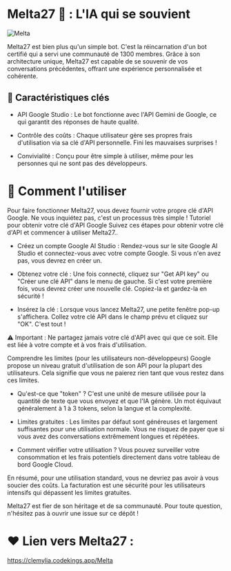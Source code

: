 # Melta27 🤖 : L'IA qui se souvient

![Melta](http://www.image-heberg.fr/files/17560314263636721881.png)

Melta27 est bien plus qu'un simple bot. C'est la réincarnation d'un bot certifié qui a servi une communauté de 1300 membres. Grâce à son architecture unique, Melta27 est capable de se souvenir de vos conversations précédentes, offrant une expérience personnalisée et cohérente.

## 🌟 Caractéristiques clés

 * API Google Studio : Le bot fonctionne avec l'API Gemini de Google, ce qui garantit des réponses de haute qualité.

 * Contrôle des coûts : Chaque utilisateur gère ses propres frais d'utilisation via sa clé d'API personnelle. Fini les mauvaises surprises !

 * Convivialité : Conçu pour être simple à utiliser, même pour les personnes qui ne sont pas des développeurs.

# 🚀 Comment l'utiliser
Pour faire fonctionner Melta27, vous devez fournir votre propre clé d'API Google. Ne vous inquiétez pas, c'est un processus très simple !
Tutoriel pour obtenir votre clé d'API Google
Suivez ces étapes pour obtenir votre clé d'API et commencer à utiliser Melta27..

 * Créez un compte Google AI Studio : Rendez-vous sur le site Google AI Studio et connectez-vous avec votre compte Google. Si vous n'en avez pas, vous devrez en créer un.

 * Obtenez votre clé : Une fois connecté, cliquez sur "Get API key" ou "Créer une clé API" dans le menu de gauche. Si c'est votre première fois, vous devrez créer une nouvelle clé. Copiez-la et gardez-la en sécurité !

 * Insérez la clé : Lorsque vous lancez Melta27, une petite fenêtre pop-up s'affichera. Collez votre clé API dans le champ prévu et cliquez sur "OK". C'est tout !

⚠️ Important : Ne partagez jamais votre clé d'API avec qui que ce soit. Elle est liée à votre compte et à vos frais d'utilisation.

Comprendre les limites (pour les utilisateurs non-développeurs)
Google propose un niveau gratuit d'utilisation de son API pour la plupart des utilisateurs. Cela signifie que vous ne paierez rien tant que vous restez dans ces limites.

 * Qu'est-ce que "token" ? C'est une unité de mesure utilisée pour la quantité de texte que vous envoyez et que l'IA génère. Un mot équivaut généralement à 1 à 3 tokens, selon la langue et la complexité.

 * Limites gratuites : Les limites par défaut sont généreuses et largement suffisantes pour une utilisation normale. Vous ne risquez de payer que si vous avez des conversations extrêmement longues et répétées.

 * Comment vérifier votre utilisation ? Vous pouvez surveiller votre consommation et les frais potentiels directement dans votre tableau de bord Google Cloud.

En résumé, pour une utilisation standard, vous ne devriez pas avoir à vous soucier des coûts. La facturation est une sécurité pour les utilisateurs intensifs qui dépassent les limites gratuites.


Melta27 est fier de son héritage et de sa communauté.
Pour toute question, n'hésitez pas à ouvrir une issue sur ce dépôt ! 

# ❤️ Lien vers Melta27 :
https://clemylia.codekings.app/Melta
